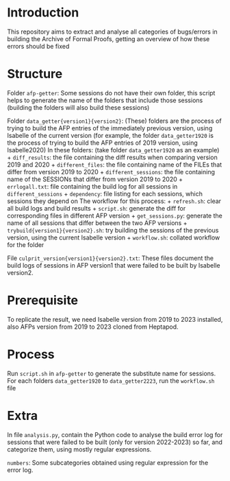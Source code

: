 # Introduction
This repository aims to extract and analyse all categories of bugs/errors in building the Archive of Formal Proofs, getting an overview of how these errors should be fixed

# Structure
Folder `afp-getter`: Some sessions do not have their own folder, this script helps to generate the name of the folders that include those sessions (building the folders will also build these sessions)

Folder `data_getter{version1}{version2}`: (These) folders are the process of trying to build the AFP entries of the immediately previous version, using Isabelle of the current version (for example, the folder `data_getter1920` is the process of trying to build the AFP entries of 2019 version, using Isabelle2020)
	In these folders: (take folder `data_getter1920` as an example)
		+ `diff_results`: the file containing the diff results when comparing version 2019 and 2020
		+ `different_files`: the file containing name of the FILEs that differ from version 2019 to 2020
		+ `different_sessions`: the file containing name of the SESSIONs that differ from version 2019 to 2020
		+ `errlogall.txt`: file containing the build log for all sessions in `different_sessions`
		+ `dependency`: file listing for each sessions, which sessions they depend on
	The workflow for this process:
		+ `refresh.sh`: clear all build logs and build results
		+ `script.sh`: generate the diff for corresponding files in different AFP version
		+ `get_sessions.py`: generate the name of all sessions that differ between the two AFP versions
		+ `trybuild{version1}{version2}.sh`: try building the sessions of the previous version, using the current Isabelle version
		+ `workflow.sh`: collated workflow for the folder

File `culprit_version{version1}{version2}.txt`: These files document the build logs of sessions in AFP version1 that were failed to be built by Isabelle version2.


# Prerequisite
To replicate the result, we need Isabelle version from 2019 to 2023 installed, also AFPs version from 2019 to 2023 cloned from Heptapod.

# Process
Run `script.sh` in `afp-getter` to generate the substitute name for sessions.
For each folders `data_getter1920` to `data_getter2223`, run the `workflow.sh` file

# Extra
In file `analysis.py`, contain the Python code to analyse the build error log for sessions that were failed to be built (only for version 2022-2023) so far, and categorize them, using mostly regular expressions.

`numbers`: Some subcategories obtained using regular expression for the error log.


